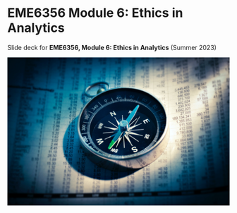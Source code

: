 # EME6356 Module 6: Ethics in Analytics

Slide deck for **EME6356, Module 6: Ethics in Analytics** (Summer 2023) 

![](img/6-ethics.jpg)
